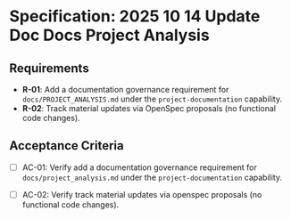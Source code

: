 # Specification: 2025 10 14 Update Doc Docs Project Analysis

## Requirements

- **R-01**: Add a documentation governance requirement for `docs/PROJECT_ANALYSIS.md` under the `project-documentation` capability.
- **R-02**: Track material updates via OpenSpec proposals (no functional code changes).

## Acceptance Criteria

- [ ] AC-01: Verify add a documentation governance requirement for `docs/project_analysis.md` under the `project-documentation` capability.
- [ ] AC-02: Verify track material updates via openspec proposals (no functional code changes).

